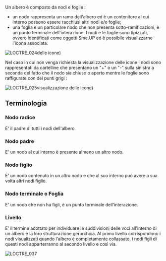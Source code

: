 
Un albero è composto da nodi e foglie : 
- un nodo rappresenta un ramo dell'albero ed è un contenitore al cui interno possono essere racchiusi altri nodi e/o foglie;
- una foglia è un particolare nodo che non presenta sotto-ramificazioni, è un punto terminale dell'interazione.
I nodi e le foglie sono tipizzati, ovvero identificati come oggetti Sme.UP ed è possibile visualizzarne l'icona associata.

![LOCTRE_024](http://doc.smeup.com/immagini/MBDOC_OPE-LOCTRE_02/LOCTRE_024.png)delle icone)



Nel caso in cui non venga richiesta la visualizzazione delle icone i nodi sono rappresentati da cartelline che presentano un "+" o un "-" sulla sinistra a seconda del fatto che il nodo sia chiuso o aperto mentre le foglie sono raffigurate con dei punti grigi : 

![LOCTRE_025](http://doc.smeup.com/immagini/MBDOC_OPE-LOCTRE_02/LOCTRE_025.png)visualizzazione delle icone)

## Terminologia

### Nodo radice

E' il padre di tutti i nodi dell'albero.

### Nodo padre

E' un nodo al cui interno è presente almeno un altro nodo.

### Nodo figlio

E' un nodo contenuto in un altro nodo e che al suo interno può avere a sua volta altri nodi figlio.

### Nodo terminale o Foglia

E' un nodo che non ha figli, è un punto terminale dell'interazione.

### Livello

E' il termine adottato per individuare le suddivisioni delle voci all'interno di un albero e la loro strutturazione gerarchica. Al primo livello corrispondono i nodi visualizzati quando l'albero è completamente collassato, i nodi figli di questi nodi apparterranno al secondo livello e così via.

![LOCTRE_037](http://doc.smeup.com/immagini/MBDOC_OPE-LOCTRE_02/LOCTRE_037.png)